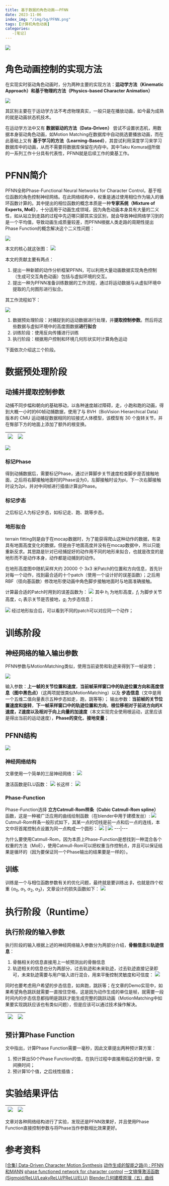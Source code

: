 ```yaml
---
title: 基于数据的角色动画——PFNN
date: 2023-11-06
index_img: "/img/bg/PFNN.png"
tags: [计算机角色动画]
categories: 
   -[笔记]
---
```


<!-- more -->

![](/article_img/2023-11-06-15-03-19.png)

# 角色动画控制的实现方法

在实现实时驱动角色动画时，分为两种主要的实现方法：**运动学方法（Kinematic Approach）**和**基于物理的方法（Physics-based Character Animation）**

![](/article_img/2023-11-06-15-16-31.png)

其区别主要在于运动学方法不考虑物理真实，一般只是在播放动画，如今最为成熟的就是动画状态机技术。

在运动学方法中又有 **数据驱动的方法（Data-Driven）** 尝试不设置状态机，用数据本身驱动角色动画，如Motion Matching在数据库中自动挑选要播放动画，而在此基础上又有 **基于学习的方法（Learning-Based）**，其尝试利用深度学习来学习数据库中的动画，从而不需要将数据库保留在内存中。其中Taku Komura组所做的一系列工作十分具有代表性，PFNN就是后续工作的奠基工作。

# PFNN简介

PFNN全称Phase-Functional Neural Networks for Character Control，基于相位函数的角色控制神经网络。在此网络结构中，权重是通过使用相位作为输入的循环函数计算的。其中提出的相位函数的概念本质是一种**专家系统（Mixture of Experts, MoE）**，十分适用于动画生成领域，因为角色动画本身具有大量的二义性，如从站立到走路的过程中先迈哪只脚其实没区别，就会导致神经网络学习到的是一个平均值，导致动画生成质量较差，而PFNN根据人类走路的周期性提出Phase Function的概念解决这个二义性问题：

![](/article_img/2023-11-07-17-18-23.png)

本文的核心就这张图：
![](/article_img/2023-11-06-16-00-07.png)

本文的贡献主要有两点：
1. 提出一种新颖的动作分析框架PFNN，可以利用大量动画数据实现角色控制（生成可交互角色动画）包括与虚拟环境的交互。
2. 提出一种为PFNN准备训练数据的工作流程，通过将运动数据与从虚拟环境中提取的几何图形进行拟合。

其工作流程如下：

![](/article_img/2023-11-06-16-04-38.png)

1. 数据预处理阶段：对捕捉到的运动数据进行处理，并**提取控制参数**。然后将这些数据与虚拟环境中的高度图数据**进行拟合**
2. 训练阶段：使用反向传播进行训练
3. 执行阶段：根据用户控制和环境几何形状实时计算角色运动

下面依次介绍这三个阶段。

# 数据预处理阶段

## 动捕并提取控制参数

动捕不同步幅和朝向的基础移动，以各种速度越过障碍，走，小跑和跑的动画，得到大概一小时的60帧动捕数据，使用了与 BVH（BioVision Hierarchical Data） 版本的 CMU 运动捕捉数据相同的铰接式人体模型，该模型有 30 个旋转关节，并在臀部下方的地面上添加了额外的根变换。

![](/article_img/2023-11-06-16-35-39.png) | ![](/article_img/2023-11-06-16-35-06.png)
---|---

![](/article_img/2023-11-06-16-20-22.png)

### 标记Phase

得到动捕数据后，需要标记Phase，通过计算脚步关节速度检查脚步是否接触地面，之后将右脚接触地面时的Phase设为0，左脚接触时设为pi，下一次右脚接触时设为2pi，并对中间帧进行插值计算出Phase。

### 标记步态

之后标记人为标记步态，如标记走、跑、跳等步态。

### 地形拟合

terrain fitting则是由于在mocap数据时，为了能获得爬山这种动作的数据，有录具有地面高度变化的数据，但是由于地面高度并没有在mocap数据中，所以只能重新反求。其思路是针对已经捕捉好的动作用不同的地形来拟合，也就是改变的是地形而不是动作本身，动作都是动捕到的动作。

在地形高度图中随机采样大约 20000 个 3x3 米Patch的位置和方向信息，首先针对每一个动作，找到最合适的十个patch（使用一个设计好的误差函数）；之后用 RBF（径向基函数）修改地形使动画中角色脚步接触地面时与地面准确接触。

计算最合适的Patch时用到的误差函数为：
![](/article_img/2023-11-06-17-19-48.png)
其中 $h_i$ 为地形高度，$f_i$ 为脚步关节高度，$c_i$ 表示关节是否接地，$g_i$ 为步态信息；

![](/article_img/2023-11-06-17-24-00.png)
经过地形拟合后，可以看到不同的patch可以对应同一个动作；

# 训练阶段

## 神经网络的输入输出参数

PFNN参数与MotionMatching类似，使用当前姿势和轨迹来得到下一帧姿势；

![](/img/bg/PFNN.png)

输入参数：**上一帧的关节位置和速度**，**当前帧采样窗口中的轨迹位置方向和高度信息（图中黑色点）**（这两项就很类似MotionMatching）以及 **步态信息**（文中是用一个五维二值向量表示五种步态如走，跑，跳等等）；
输出参数：**当前帧的关节位置速度和旋转**，**下一帧采样窗口中的轨迹位置和方向**，**根位移相对于前进方向的X速度，Z速度以及相对于向上向量的加速度**（本文实现完全使用根运动，这里应该是得出当前的运动速度），**Phase的变化**，**接地变量**；

## PFNN结构

![](/article_img/2023-11-06-16-00-07.png)

### 神经网络结构

文章使用一个简单的三层神经网络：
![](/article_img/2023-11-07-14-33-48.png)

激活函数是ELU函数：
![](/article_img/2023-11-07-14-34-11.png)
长这样：
![](/article_img/2023-11-07-14-37-44.png)

### Phase-Function

Phase-Function选择 **立方Catmull-Rom样条（Cubic Catmull-Rom spline）** 函数，这是一种被广泛应用的曲线绘制函数（在blender中用于建模发丝）:
![](/article_img/2023-11-07-16-18-30.png)
Cutmull-Rom样条一般形式如下，其某一点的切线是前一点和后一点的连线，本文中将首尾控制点设置为同一点构成一个圆形：
![](/article_img/2023-11-07-16-28-30.png) | ![](/article_img/2023-11-07-16-29-00.png)
---|---

为什么要使用Catmull-Rom，因为本质上Phase-Function是想找到一种混合各个权重的方法（MoE），使用Catmull-Rom可以把权重当作控制点，并且可以保证结果是循环的（因为要保证同一个Phase输出的结果要是一样的）。

## 训练

训练是一个与相位函数参数有关的优化问题，最终就是要训练出 β，也就是四个权重 {$α_0$, $α_1$, $α_2$, $α_3$}，文章设计的损失函数如下：
![](/article_img/2023-11-07-16-36-46.png)

# 执行阶段（Runtime）

## 执行阶段的输入参数

执行阶段的输入根据上述的神经网络输入参数分为两部分介绍，**骨骼信息**和**轨迹信息**：
1. 骨骼相关的信息直接用上一帧预测出的骨骼信息
2. 轨迹相关的信息也分为两部分，过去轨迹和未来轨迹，过去轨迹直接记录即可，未来轨迹需要与用户输入进行混合，用来平衡控制灵敏度和可信度：
   ![](/article_img/2023-11-07-16-47-15.png)

同时也要考虑用户希望的步态信息，如奔跑，跳跃等；在文章的Demo实现中，如果希望角色跳跃就需要一直按住空格，这是因为动作生成的单位是帧，就需要一段时间内的步态信息都指明是跳跃才能生成完整的跳跃动画（MotionMatching中如果要实现跳跃应该也有类似问题），但是应该可以通过技术操作解决。

![](/article_img/2023-11-07-17-11-36.png) | ![](/article_img/2023-11-07-17-11-44.png)
---|---

## 预计算Phase Function

文中指出，计算Phase Function需要一毫秒，因此文章提出两种预计算方案：
1. 预计算出50个Phase Function的值，在执行过程中直接用临近的值代替，空间换时间；
2. 预计算10个值，之后线性插值；

# 实验结果评估

![](/article_img/2023-11-07-17-08-05.png) | ![](/article_img/2023-11-07-17-08-17.png)
---|---

文章对各种网络结构进行了实验，发现还是PFNN效果好，并且使用Phase Function直接控制参数与将Phase当作参数相比效果更好。

# 参考资料

[[合集] Data-Driven Character Motion Synthesis](https://zhuanlan.zhihu.com/p/115155715)
[动作生成的智能之路(I) : PFNN和MANN](https://zhuanlan.zhihu.com/p/485607474)
[phase functioned network for character control](https://zhuanlan.zhihu.com/p/53596871)
[一文搞懂激活函数(Sigmoid/ReLU/LeakyReLU/PReLU/ELU)](https://zhuanlan.zhihu.com/p/172254089)
[Blender几何建模原理（五）曲线](https://www.bilibili.com/video/BV16B4y1f74s/?spm_id_from=333.880.my_history.page.click&vd_source=93b215eab72b2548f75d0772e28f8b20)